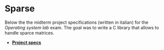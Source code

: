 # Sparse

Below the the midterm project specifications (written in italian) for the *Operating system lab* exam. The goal was to write a C library that allows to handle sparce matrices.

+ <b>[Project specs](https://nbviewer.jupyter.org/github/MatteoGiorgi/Membox/blob/master/membox16.pdf)</b>
